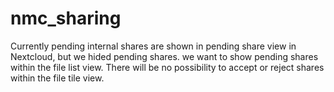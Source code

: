 # nmc_sharing
Currently pending internal shares are shown in pending share view in Nextcloud, but we hided pending shares.  we want to show pending shares within the file list view. There will be no possibility to accept or reject shares within the file tile view.
